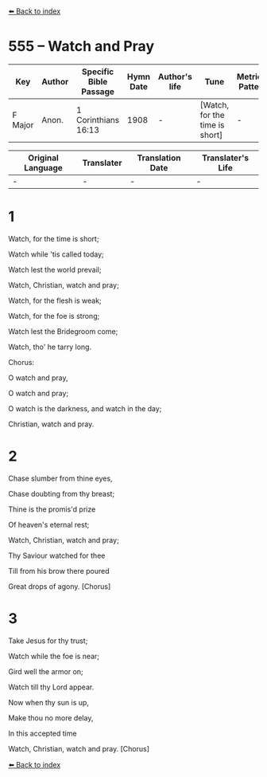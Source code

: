 [⬅️ Back to index](../README.md)

# 555 – Watch and Pray

Key | Author   | Specific Bible Passage     |Hymn Date |Author's life |Tune |Metrical Pattern   |Composer/Source
-- | --------- | ---------------------------|----------|--------------|-----|-------------------|-------------  
F Major |Anon. |1 Corinthians 16:13 |1908 |- |[Watch, for the time is short] |- |R. Lowry

Original Language | Translater | Translation Date   | Translater's Life  
----------------- | --------- | --------------------|-------------     
\- |- |- |-




# 1

Watch, for the time is short;

Watch while 'tis called today;

Watch lest the world prevail;

Watch, Christian, watch and pray;

Watch, for the flesh is weak;

Watch, for the foe is strong;

Watch lest the Bridegroom come;

Watch, tho' he tarry long.



Chorus:

O watch and pray,

O watch and pray;

O watch is the darkness, and watch in the day;

Christian, watch and pray.



# 2

Chase slumber from thine eyes,

Chase doubting from thy breast;

Thine is the promis'd prize 

Of heaven's eternal rest;

Watch, Christian, watch and pray;

Thy Saviour watched for thee

Till from his brow there poured

Great drops of agony.  [Chorus]



# 3

Take Jesus for thy trust;

Watch while the foe is near;

Gird well the armor on;

Watch till thy Lord appear.

Now when thy sun is up,

Make thou no more delay,

In this accepted time

Watch, Christian, watch and pray.  [Chorus]



[⬅️ Back to index](../README.md)
